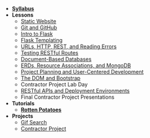 - **[Syllabus](README.md)**
- **Lessons**
  - [Static Website](Lessons/01-Static-Website/README.md)
  - [Git and GitHub](Lessons/02-Git-and-GitHub/README.md)
  - [Intro to Flask](Lessons/03-Intro-to-Flask/README.md)
  - [Flask Templating](Lessons/04-Flask-Templating/README.md)
  - [URLs, HTTP, REST, and Reading Errors](Lessons/05-URLs-HTTP-REST-and-Reading-Errors/README.md)
  - [Testing RESTful Routes](Lessons/06-Testing-RESTful-Routes/README.md)
  - [Document-Based Databases](Lessons/07-Document-Based-Databases/README.md)
  - [ERDs, Resource Associations, and MongoDB](Lessons/08-ERDs-Resource-Associations-and-MongoDB/README.md)
  - [Project Planning and User-Centered Development](Lessons/09-Project-Planning-and-User-Centered-Development/README.md)
  - [The DOM and Bootstrap](Lessons/10-The-DOM-and-Bootstrap/README.md)
  - Contractor Project Lab Day
  - [RESTful APIs and Deployment Environments](Lessons/11-RESTful-APIs-and-Deployment-Environments/README.md)
  - Final Contractor Project Presentations
- **Tutorials**
  - [**Rotten Potatoes**](https://www.makeschool.com/academy/track/rotten-potatoes---movie-reviews-with-express-js/README.md)
- **Projects**
    - [Gif Search](https://docs.google.com/document/d/1symUDRsZ1i2xf8F2mwAGFJtLjbOXqCj0JyrIgTtFNT0/edit?usp=sharing)
    - [Contractor Project](https://docs.google.com/document/d/1C8eOyLBeGMKJ2y50QwLU5tWjNb2JVcpAE4khUBIfm0U/edit?usp=sharing)
